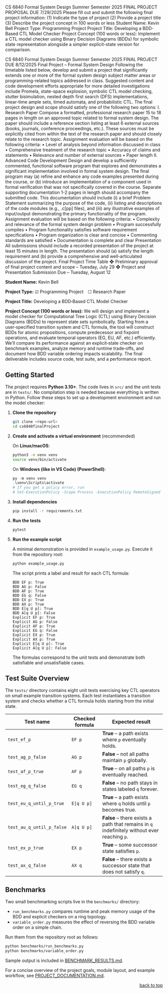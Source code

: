<a name="readme-top"></a>

# 


CS 6840
Formal System Design
Summer Semester 2025
FINAL PROJECT PROPOSAL
DUE 7/29/2025
Please fill out and submit the following final project information:
(1) Indicate the type of project
(2) Provide a project title
(3) Describe the project concept in 100 words or less
Student Name: Kevin Bell
Project Type: Programming Project
Project Title: Developing a BDD-Based CTL Model Checker
Project Concept (100 words or less): Implement a CTL model checker using
Binary Decision Diagrams (BDDs) for symbolic state representation alongside
a simpler explicit-state version for comparison.




CS 6840
Formal System Design
Summer Semester 2025
FINAL PROJECT
DUE 8/12/2025
Final Project – Formal System Design
Following the timetable listed below, develop and submit a project that significantly extends one
or more of the formal system design subject matter areas or programming-related topics
addressed in class. Suggested content and code development efforts appropriate for more
detailed investigations include Promela, state-space explosion, symbolic CTL model checking,
stutter bisimulation, nested depth first search (DFS) implementations, linear-time ample sets,
timed automata, and probabilistic CTL.
The final project design and scope should satisfy one of the following two options:
I. Research Paper
Compose a formatted, professional research paper 15 to 18 pages in length on an approved topic
related to formal system design. The paper should include a reference section listing at least 6
external sources (books, journals, conference proceedings, etc.). These sources must be
explicitly cited from within the text of the research paper and should closely relate to the
research topic.
Assignment evaluation will be based on the following criteria:
• Level of analysis beyond information discussed in class
• Comprehensive treatment of the research topic
• Accuracy of claims and statements
• Relevance and number of external sources
• Paper length
II. Advanced Code Development
Design and develop a sufficiently commented, functional software program that explores and
demonstrates a significant implementation involved in formal system design. The final program
may (a) refine and enhance any code examples presented during the course, or (b) introduce an
implementation of a component used in formal verification that was not specifically covered in
the course. Separate supporting documentation 1-2 pages in length should accompany the
submitted code. This documentation should include (i) a brief Problem Statement summarizing
the purpose of the code, (ii) listing and descriptions of the code modules (e.g., .c[pp] files), and
(iii) any illustrative examples of input/output demonstrating the primary functionality of the
program.
Assignment evaluation will be based on the following criteria:
• Complexity and relevance of the formal system design problem
• Program successfully compiles
• Program functionality satisfies software requirement specifications
• Program organization is clear and concise
• Commenting standards are satisfied
• Documentation is complete and clear
Presentation
All submissions should include a recorded presentation of the project at least 15 minutes in
length. The presentation should (a) satisfy the length requirement and (b) provide a
comprehensive and well-articulated discussion of the project.
Final Project Time Table
❖ Preliminary approval of final project content and scope – Tuesday, July 29
❖ Project and Presentation Submission Due – Tuesday, August 12




**Student Name:** Kevin Bell

**Project Type:** ☑ Programming Project ☐ Research Paper

**Project Title:** Developing a BDD‑Based CTL Model Checker

**Project Concept (100 words or less):**
We will design and implement a model checker for Computational Tree Logic (CTL) using Binary Decision Diagrams (BDDs) to represent state sets symbolically. Starting from a user‑specified transition system and CTL formula, the tool will construct BDDs for atomic propositions, compute predecessor and fixpoint operations, and evaluate temporal operators (EG, EU, AF, etc.) efficiently. We’ll compare its performance against an explicit‑state checker on benchmark examples, analyze memory and runtime trade‑offs, and document how BDD variable ordering impacts scalability. The final deliverable includes source code, test suite, and a performance report.


## Getting Started

The project requires **Python 3.10+**. The code lives in `src/` and the unit tests are in `tests/`. No compilation step is needed because everything is written in Python. Follow these steps to set up a development environment and run the model checker:

1. **Clone the repository**

   ```bash
   git clone <repo-url>
   cd cs6840finalProject
   ```

2. **Create and activate a virtual environment** (recommended)

   On **Linux/macOS**:

   ```bash
   python3 -m venv venv
   source venv/bin/activate
   ```

   On **Windows (like in VS Code) (PowerShell)**:

   ```powershell
   py -m venv venv
   .\venv\Scripts\activate
   # If you get a policy error, run
   # Set-ExecutionPolicy -Scope Process -ExecutionPolicy RemoteSigned
   ```

3. **Install dependencies**

   ```bash
   pip install -r requirements.txt
   ```

4. **Run the tests**

   ```bash
   pytest
   ```

5. **Run the example script**

   A minimal demonstration is provided in `example_usage.py`.
   Execute it from the repository root:

   ```bash
   python example_usage.py
   ```


   The script prints a label and result for each CTL formula:

   ```
   BDD EF p: True
   BDD AG p: False
   BDD AF p: True
   BDD EG q: False
   BDD EX p: True
   BDD AX p: True
   BDD E[q U p]: True
   BDD A[q U p]: False
   Explicit EF p: True
   Explicit AG p: False
   Explicit AF p: True
   Explicit EG q: False
   Explicit EX p: True
   Explicit AX p: True
   Explicit E[q U p]: True
   Explicit A[q U p]: False
   ```

   The formulas correspond to the unit tests and demonstrate both
   satisfiable and unsatisfiable cases.



## Test Suite Overview

The `tests/` directory contains eight unit tests exercising key CTL operators on
small example transition systems. Each test instantiates a transition system and
checks whether a CTL formula holds starting from the initial state.

| Test name | Checked formula | Expected result |
|-----------|-----------------|-----------------|
| `test_ef_p` | `EF p` | **True** – a path exists where `p` eventually holds. |
| `test_ag_p_false` | `AG p` | **False** – not all paths maintain `p` globally. |
| `test_af_p_true` | `AF p` | **True** – on all paths `p` is eventually reached. |
| `test_eg_q_false` | `EG q` | **False** – no path stays in states labeled `q` forever. |
| `test_eu_q_until_p_true` | `E[q U p]` | **True** – a path exists where `q` holds until `p` becomes true. |
| `test_au_q_until_p_false` | `A[q U p]` | **False** – there exists a path that remains in `q` indefinitely without ever reaching `p`. |
| `test_ex_p_true` | `EX p` | **True** – some successor state satisfies `p`. |
| `test_ax_q_false` | `AX q` | **False** – there exists a successor state that does not satisfy `q`. |

## Benchmarks

Two small benchmarking scripts live in the `benchmarks/` directory:

* `run_benchmarks.py` compares runtime and peak memory usage of the BDD and explicit checkers on a ring topology.
* `variable_order.py` measures the effect of reversing the BDD variable order on a simple chain.

Run them from the repository root as follows:

```bash
python benchmarks/run_benchmarks.py
python benchmarks/variable_order.py
```

Sample output is included in [BENCHMARK_RESULTS.md](BENCHMARK_RESULTS.md).

For a concise overview of the project goals, module layout, and example
workflow, see [PROJECT_DOCUMENTATION.md](PROJECT_DOCUMENTATION.md).

<p align="right"><a href="#readme-top">back to top</a></p>
